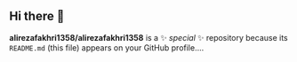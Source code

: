 ## Hi there 👋


**alirezafakhri1358/alirezafakhri1358** is a ✨ _special_ ✨ repository because its `README.md` (this file) appears on your GitHub profile....





